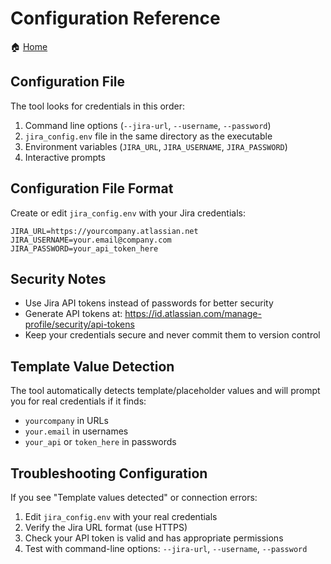 # Configuration Reference

🏠 [Home](../../README.md)

## Configuration File

The tool looks for credentials in this order:

1. Command line options (`--jira-url`, `--username`, `--password`)
2. `jira_config.env` file in the same directory as the executable
3. Environment variables (`JIRA_URL`, `JIRA_USERNAME`, `JIRA_PASSWORD`)
4. Interactive prompts

## Configuration File Format

Create or edit `jira_config.env` with your Jira credentials:

```env
JIRA_URL=https://yourcompany.atlassian.net
JIRA_USERNAME=your.email@company.com
JIRA_PASSWORD=your_api_token_here
```

## Security Notes

- Use Jira API tokens instead of passwords for better security
- Generate API tokens at: <https://id.atlassian.com/manage-profile/security/api-tokens>
- Keep your credentials secure and never commit them to version control

## Template Value Detection

The tool automatically detects template/placeholder values and will prompt you for real credentials if it finds:

- `yourcompany` in URLs
- `your.email` in usernames
- `your_api` or `token_here` in passwords

## Troubleshooting Configuration

If you see "Template values detected" or connection errors:

1. Edit `jira_config.env` with your real credentials
2. Verify the Jira URL format (use HTTPS)
3. Check your API token is valid and has appropriate permissions
4. Test with command-line options: `--jira-url`, `--username`, `--password`
